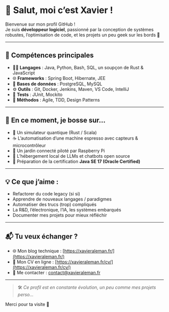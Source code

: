 # 👋 Salut, moi c’est Xavier !

Bienvenue sur mon profil GitHub !  
Je suis **développeur logiciel**, passionné par la conception de systèmes robustes, l’optimisation de code, et les projets un peu geek sur les bords 🚀

---

## 🧰 Compétences principales

- 🧑‍💻 **Langages** : Java, Python, Bash, SQL, un soupçon de Rust & JavaScript  
- 🌐 **Frameworks** : Spring Boot, Hibernate, JEE  
- 🐘 **Bases de données** : PostgreSQL, MySQL  
- ⚙️ **Outils** : Git, Docker, Jenkins, Maven, VS Code, IntelliJ  
- 🧪 **Tests** : JUnit, Mockito  
- 🧠 **Méthodos** : Agile, TDD, Design Patterns

---

## 🔬 En ce moment, je bosse sur…

- 🧪 Un simulateur quantique (Rust / Scala)
- ☕ L’automatisation d’une machine espresso avec capteurs & microcontrôleur
- 🌱 Un jardin connecté piloté par Raspberry Pi
- 🤖 L’hébergement local de LLMs et chatbots open source
- 🧠 Préparation de la certification **Java SE 17 (Oracle Certified)**

---

## 💡 Ce que j’aime :

- Refactorer du code legacy (si si)
- Apprendre de nouveaux langages / paradigmes
- Automatiser des trucs (trop) compliqués
- La R&D, l’électronique, l’IA, les systèmes embarqués
- Documenter mes projets pour mieux réfléchir

---

## 📬 Tu veux échanger ?

- 🌐 Mon blog technique : [https://xavieraleman.fr/](https://xavieraleman.fr/)
- 📝 Mon CV en ligne : [https://xavieraleman.fr/cv/](https://xavieraleman.fr/cv/)
- 📨 Me contacter : [contact@xavieraleman.fr](mailto:contact@xavieraleman.fr)

---

> 🛠️ *Ce profil est en constante évolution, un peu comme mes projets perso...*

Merci pour ta visite 🙌
